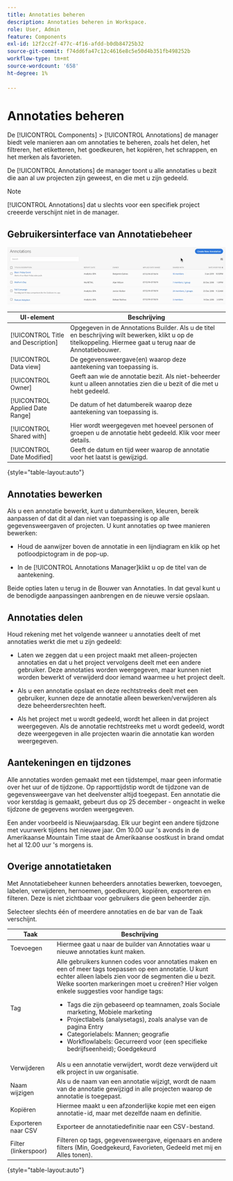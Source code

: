 ```yaml
---
title: Annotaties beheren
description: Annotaties beheren in Workspace.
role: User, Admin
feature: Components
exl-id: 12f2cc2f-477c-4f16-afdd-b0db84725b32
source-git-commit: f74dd6fa47c12c4616e8c5e50d4b351fb498252b
workflow-type: tm+mt
source-wordcount: '658'
ht-degree: 1%

---
```


# Annotaties beheren

De [!UICONTROL Components] > [!UICONTROL Annotations] de manager biedt vele manieren aan om annotaties te beheren, zoals het delen, het filtreren, het etiketteren, het goedkeuren, het kopiëren, het schrappen, en het merken als favorieten.

De [!UICONTROL Annotations] de manager toont u alle annotaties u bezit die aan al uw projecten zijn geweest, en die met u zijn gedeeld.

>[!NOTE]
>
>[!UICONTROL Annotations] dat u slechts voor een specifiek project creeerde verschijnt niet in de manager.

## Gebruikersinterface van Annotatiebeheer

![](assets/annotation-mgr.png)

| UI-element | Beschrijving |
| --- | --- | 
| [!UICONTROL Title and Description] | Opgegeven in de Annotations Builder. Als u de titel en beschrijving wilt bewerken, klikt u op de titelkoppeling. Hiermee gaat u terug naar de Annotatiebouwer. |
| [!UICONTROL Data view] | De gegevensweergave(en) waarop deze aantekening van toepassing is. |
| [!UICONTROL Owner] | Geeft aan wie de annotatie bezit. Als niet-beheerder kunt u alleen annotaties zien die u bezit of die met u hebt gedeeld. |
| [!UICONTROL Applied Date Range] | De datum of het datumbereik waarop deze aantekening van toepassing is. |
| [!UICONTROL Shared with] | Hier wordt weergegeven met hoeveel personen of groepen u de annotatie hebt gedeeld. Klik voor meer details. |
| [!UICONTROL Date Modified] | Geeft de datum en tijd weer waarop de annotatie voor het laatst is gewijzigd. |

{style="table-layout:auto"}

## Annotaties bewerken

Als u een annotatie bewerkt, kunt u datumbereiken, kleuren, bereik aanpassen of dat dit al dan niet van toepassing is op alle gegevensweergaven of projecten. U kunt annotaties op twee manieren bewerken:

* Houd de aanwijzer boven de annotatie in een lijndiagram en klik op het potloodpictogram in de pop-up.

* In de [!UICONTROL Annotations Manager]klikt u op de titel van de aantekening.

Beide opties laten u terug in de Bouwer van Annotaties. In dat geval kunt u de benodigde aanpassingen aanbrengen en de nieuwe versie opslaan.

## Annotaties delen

Houd rekening met het volgende wanneer u annotaties deelt of met annotaties werkt die met u zijn gedeeld:

* Laten we zeggen dat u een project maakt met alleen-projecten annotaties en dat u het project vervolgens deelt met een andere gebruiker. Deze annotaties worden weergegeven, maar kunnen niet worden bewerkt of verwijderd door iemand waarmee u het project deelt.

* Als u een annotatie opslaat en deze rechtstreeks deelt met een gebruiker, kunnen deze de annotatie alleen bewerken/verwijderen als deze beheerdersrechten heeft.

* Als het project met u wordt gedeeld, wordt het alleen in dat project weergegeven. Als de annotatie rechtstreeks met u wordt gedeeld, wordt deze weergegeven in alle projecten waarin die annotatie kan worden weergegeven.

## Aantekeningen en tijdzones

Alle annotaties worden gemaakt met een tijdstempel, maar geen informatie over het uur of de tijdzone. Op rapporttijdstip wordt de tijdzone van de gegevensweergave van het deelvenster altijd toegepast. Een annotatie die voor kerstdag is gemaakt, gebeurt dus op 25 december - ongeacht in welke tijdzone de gegevens worden weergegeven.

Een ander voorbeeld is Nieuwjaarsdag. Elk uur begint een andere tijdzone met vuurwerk tijdens het nieuwe jaar. Om 10.00 uur &#39;s avonds in de Amerikaanse Mountain Time staat de Amerikaanse oostkust in brand omdat het al 12.00 uur &#39;s morgens is.

## Overige annotatietaken

Met Annotatiebeheer kunnen beheerders annotaties bewerken, toevoegen, labelen, verwijderen, hernoemen, goedkeuren, kopiëren, exporteren en filteren. Deze is niet zichtbaar voor gebruikers die geen beheerder zijn.

Selecteer slechts één of meerdere annotaties en de bar van de Taak verschijnt.

| Taak | Beschrijving |
| --- | --- |
| Toevoegen | Hiermee gaat u naar de builder van Annotaties waar u nieuwe annotaties kunt maken. |
| Tag | Alle gebruikers kunnen codes voor annotaties maken en een of meer tags toepassen op een annotatie. U kunt echter alleen labels zien voor de segmenten die u bezit. Welke soorten markeringen moet u creëren? Hier volgen enkele suggesties voor handige tags:<ul><li>Tags die zijn gebaseerd op teamnamen, zoals Sociale marketing, Mobiele marketing</li><li>Projectlabels (analysetags), zoals analyse van de pagina Entry</li><li>Categorielabels: Mannen; geografie</li><li>Workflowlabels: Gecurreerd voor (een specifieke bedrijfseenheid); Goedgekeurd</li></ul> |
| Verwijderen | Als u een annotatie verwijdert, wordt deze verwijderd uit elk project in uw organisatie. |
| Naam wijzigen | Als u de naam van een annotatie wijzigt, wordt de naam van de annotatie gewijzigd in alle projecten waarop de annotatie is toegepast. |
| Kopiëren | Hiermee maakt u een afzonderlijke kopie met een eigen annotatie-id, maar met dezelfde naam en definitie. |
| Exporteren naar CSV | Exporteer de annotatiedefinitie naar een CSV-bestand. |
| Filter (linkerspoor) | Filteren op tags, gegevensweergave, eigenaars en andere filters (Min, Goedgekeurd, Favorieten, Gedeeld met mij en Alles tonen). |

{style="table-layout:auto"}
